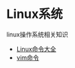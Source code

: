 # Linux系统

linux操作系统相关知识

- [Linux命令大全](/Computer/Linux/linux命令大全.md)
- [vim命令](/Computer/Linux/vim命令.md)